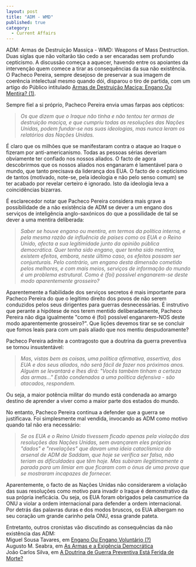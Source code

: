 ```yaml
---
layout: post
title: "ADM - WMD"
published: true
category:
  - Current Affairs
---
```

<p>ADM: Armas de Destruição Massiça - WMD: Weapons of Mass Destruction. Duas siglas que não voltarão tão cedo a ser encaradas sem profundo cepticismo. A discussão começa a aquecer, havendo entre os apoiantes da intervenção quem comece a tirar as consequências da sua não existência. O Pacheco Pereira, sempre desejoso de preservar a sua imagem de coerência intelectual mesmo quando dói, disparou o tiro de partida, com um artigo do Público intitulado <a href="http://jornal.publico.pt/publico/2004/02/05/EspacoPublico/O01.html">Armas de Destruição Maciça: Engano Ou Mentira? (1)</a>.</p>

<p>Sempre fiel a si próprio, Pacheco Pereira envia umas farpas aos cépticos:<blockquote><cite>Os que dizem que o Iraque não tinha e não tentou ter armas de destruição maciça, e que cumpriu todas as resoluções das Nações Unidas, podem fundar-se nas suas ideologias, mas nunca leram os relatórios das Nações Unidas.</blockquote></cite>É claro que os milhões que se manifestaram contra o ataque ao Iraque o fizeram por anti-americanismo. Todas as pessoas sérias deveriam obviamente ter confiado nos nossos aliados. O facto de agora descobrirmos que os nossos aliados nos enganaram é lamentável para o mundo, que tanto precisava da liderança dos EUA. O facto de o cepticismo de tantos (motivado, note-se, pela ideologia e não pelo senso comum) se ter acabado por revelar certeiro é ignorado. Isto da ideologia leva a coincidências bizarras.</p>

<p>É esclarecedor notar que Pacheco Pereira considera mais grave a possibilidade de a não existência de ADM se dever a um engano dos serviços de inteligência anglo-saxónicos do que a possilidade de tal se dever a uma mentira deliberada:<blockquote><cite>Saber se houve engano ou mentira, em termos da política interna, e pela mesma razão de influência de países como os EUA e o Reino Unido, afecta a sua legitimidade junto da opinião pública democrática. Quer tenha sido engano, quer tenha sido mentira, existem efeitos, embora, neste último caso, os efeitos possam ser conjunturais. Pelo contrário, um engano desta dimensão cometido pelos melhores, e com mais meios, serviços de informação do mundo é um problema estrutural. Como é (foi) possível enganarem-se deste modo aparentemente grosseiro?</blockquote></cite>Aparentemente a fiabilidade dos serviços secretos é mais importante para Pacheco Pereira do que o legítimo direito dos povos de não serem conduzidos pelos seus dirigentes para guerras desnecessárias. É instrutivo que perante a hipótese de nos terem mentido deliberadamente, Pacheco Pereira não diga igualmente "como é (foi) possível enganarem-NOS deste modo aparentemente grosseiro?". Que lições devemos tirar se se concluir que fomos leais para com um país aliado que nos mentiu despudoramente?</p>

<p>Pacheco Pereira admite a contragosto que a doutrina da guerra preventiva se tornou insustentável:<blockquote><cite>Mas, vistas bem as coisas, uma política afirmativa, assertiva, dos EUA e dos seus aliados, não será fácil de fazer nos próximos anos. Alguém se levantará e lhes dirá: "Vocês também tinham a certeza das armas..." Estão condenados a uma política defensiva - são atacados, respondem.</blockquote></cite>Ou seja, a maior potência militar do mundo está condenada ao amargo destino de aprender a viver como a maior parte dos estados do mundo. </p>

<p>No entanto, Pacheco Pereira continua a defender que a guerra se justificava. Foi simplesmente mal vendida, invocando as ADM como motivo quando tal não era necessário:<blockquote><cite>Se os EUA e o Reino Unido tivessem ficado apenas pela violação das resoluções das Nações Unidas, sem avançarem eles próprios "dados" e "revelações" que davam uma ideia cataclísmica do arsenal de ADM de Saddam, que hoje se verifica ser falsa, não teriam as dificuldades que têm hoje. Mas subiram ilegitimamente a parada para um limiar em que ficaram com o ónus de uma prova que se mostraram incapazes de fornecer.</blockquote></cite>Aparentemente, o facto de as Nações Unidas não considerarem a violação das suas resoluções como motivo para invadir o Iraque é demonstrativo da sua própria ineficácia. Ou seja, os EUA foram obrigados pela casmurrice da ONU a violar a ordem internacional para defender a ordem internacional. Por detrás das palavras duras e dos modos bruscos, os EUA albergam no seu coração um grande carinho pela ONU, essa grande pateta.</p>

<p>Entretanto, outros cronistas vão discutindo as consequências da não existência das ADM:<br />
Miguel Sousa Tavares, em <a href="http://jornal.publico.pt/publico/2004/02/06/EspacoPublico/O01.html">Engano Ou Engano Voluntário (?)</a><br />
Augusto M. Seabra, em <a href="http://jornal.publico.pt/2004/02/08/EspacoPublico/O03.html">As Armas e a Exigência Democrática</a><br />
João Carlos Silva, em <a href="http://jornal.publico.pt/2004/02/08/Mundo/I02.html">A Doutrina de Guerra Preventiva Está Ferida de Morte?</a></p>

